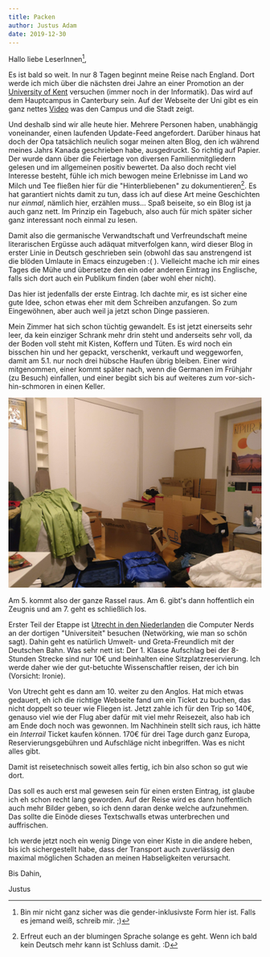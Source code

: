 ```yaml
---
title: Packen
author: Justus Adam
date: 2019-12-30
---
```



Hallo liebe LeserInnen[^2],

[^2]: Bin mir nicht ganz sicher was die gender-inklusivste Form hier ist. Falls
    es jemand weiß, schreib mir. ;)

Es ist bald so weit. In nur 8 Tagen beginnt meine Reise nach England. Dort werde
ich mich über die nächsten drei Jahre an einer Promotion an der [University of
Kent](https://kent.ac.uk) versuchen (immer noch in der Informatik). Das wird auf
dem Hauptcampus in Canterbury sein. Auf der Webseite der Uni gibt es ein ganz
nettes [Video](https://www.kent.ac.uk/locations/canterbury) was den Campus und
die Stadt zeigt.

Und deshalb sind wir alle heute hier. Mehrere Personen haben, unabhängig
voneinander, einen laufenden Update-Feed angefordert. Darüber hinaus hat doch
der Opa tatsächlich neulich sogar meinen alten Blog, den ich während meines
Jahrs Kanada geschrieben habe, ausgedruckt. So richtig auf Papier. Der wurde
dann über die Feiertage von diversen Familienmitgliedern gelesen und im
allgemeinen positiv bewertet. Da also doch recht viel Interesse besteht, fühle
ich mich bewogen meine Erlebnisse im Land wo Milch und Tee fließen hier für die
"Hinterbliebenen" zu dokumentieren[^1]. Es hat garantiert nichts damit zu tun,
dass ich auf diese Art meine Geschichten nur *einmal*, nämlich hier, erzählen
muss... Spaß beiseite, so ein Blog ist ja auch ganz nett. Im Prinzip ein
Tagebuch, also auch für mich später sicher ganz interessant noch einmal zu
lesen.

[^1]: Erfreut euch an der blumingen Sprache solange es geht. Wenn ich bald kein
    Deutsch mehr kann ist Schluss damit. :D

Damit also die germanische Verwandtschaft und Verfreundschaft meine
literarischen Ergüsse auch adäquat mitverfolgen kann, wird dieser Blog in erster
Linie in Deutsch geschrieben sein (obwohl das sau anstrengend ist die blöden
Umlaute in Emacs einzugeben :( ). Vielleicht mache ich mir eines Tages die Mühe
und übersetze den ein oder anderen Eintrag ins Englische, falls sich dort auch
ein Publikum finden (aber wohl eher nicht).

Das hier ist jedenfalls der erste Eintrag. Ich dachte mir, es ist sicher eine
gute Idee, schon etwas eher mit dem Schreiben anzufangen. So zum Eingewöhnen,
aber auch weil ja jetzt schon Dinge passieren.

Mein Zimmer hat sich schon tüchtig gewandelt. Es ist jetzt einerseits sehr leer,
da kein einziger Schrank mehr drin steht und anderseits sehr voll, da der Boden
voll steht mit Kisten, Koffern und Tüten. Es wird noch ein bisschen hin und her
gepackt, verschenkt, verkauft und weggeworfen, damit am 5.1. nur noch drei
hübsche Haufen übrig bleiben. Einer wird mitgenommen, einer kommt später nach,
wenn die Germanen im Frühjahr (zu Besuch) einfallen, und einer begibt sich bis
auf weiteres zum vor-sich-hin-schmoren in einen Keller.

![Leer oder voll](/images/england-blog/leer-voll.jpg)

Am 5. kommt also der ganze Rassel raus. Am 6. gibt's dann hoffentlich ein
Zeugnis und am 7. geht es schließlich los.

Erster Teil der Etappe ist [Utrecht in den
Niederlanden](https://www.google.com/maps/place/Utrecht,+Netherlands/@52.084166,5.0124521,12z/data=!3m1!4b1!4m5!3m4!1s0x47c66f4339d32d37:0xd6c8fc4c19af4ae9!8m2!3d52.0907374!4d5.1214201)
die Computer Nerds an der dortigen "Universiteit" besuchen (Netwörking, wie man
so schön sagt). Dahin geht es natürlich Umwelt- und Greta-Freundlich mit der
Deutschen Bahn. Was sehr nett ist: Der 1. Klasse Aufschlag bei der 8-Stunden
Strecke sind nur 10€ und beinhalten eine Sitzplatzreservierung. Ich werde daher
wie der gut-betuchte Wissenschaftler reisen, der ich bin (Vorsicht: Ironie).

Von Utrecht geht es dann am 10. weiter zu den Anglos. Hat mich etwas gedauert,
eh ich die richtige Webseite fand um ein Ticket zu buchen, das nicht doppelt so
teuer wie Fliegen ist. Jetzt zahle ich für den Trip so 140€, genauso viel wie
der Flug aber dafür mit viel mehr Reisezeit, also hab ich am Ende doch noch was
gewonnen. Im Nachhinein stellt sich raus, ich hätte ein *Interrail* Ticket
kaufen können. 170€ für drei Tage durch ganz Europa, Reservierungsgebühren und
Aufschläge nicht inbegriffen. Was es nicht alles gibt.

Damit ist reisetechnisch soweit alles fertig, ich bin also schon so gut wie
dort.

Das soll es auch erst mal gewesen sein für einen ersten Eintrag, ist glaube ich
eh schon recht lang geworden. Auf der Reise wird es dann hoffentlich auch mehr
Bilder geben, so ich denn daran denke welche aufzunehmen. Das sollte die Einöde
dieses Textschwalls etwas unterbrechen und auffrischen.

Ich werde jetzt noch ein wenig Dinge von einer Kiste in die andere heben, bis
ich sichergestellt habe, dass der Transport auch zuverlässig den maximal
möglichen Schaden an meinen Habseligkeiten verursacht.

Bis Dahin,

Justus
